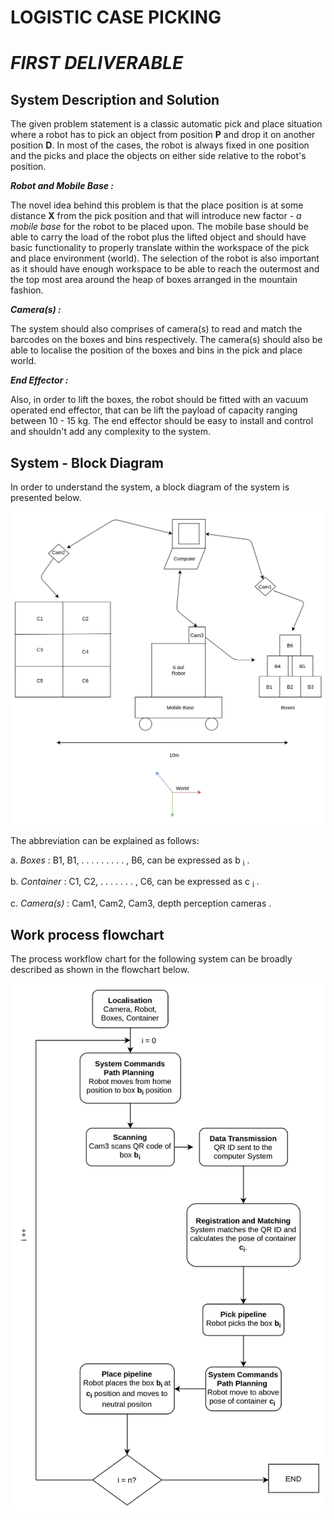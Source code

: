 # **LOGISTIC CASE PICKING**

# _FIRST DELIVERABLE_

## System Description and Solution

The given problem statement is a classic automatic pick and place situation where a robot has to pick an object from
position **P** and drop it on another position **D**. In most of the cases, the robot is always fixed in one position
and the picks and place the objects on either side relative to the robot's position.

**_Robot and Mobile Base :_**

The novel idea behind this problem is that the place position is at some distance **X** from the pick position and that
will introduce new factor - _a mobile base_ for the robot to be placed upon. The mobile base should be able to carry the
load of the robot plus the lifted object and should have basic functionality to properly translate within the workspace
of the pick and place environment (world). The selection of the robot is also important as it should have enough
workspace to be able to reach the outermost and the top most area around the heap of boxes arranged in the mountain
fashion.

**_Camera(s) :_**

The system should also comprises of camera(s) to read and match the barcodes on the boxes and bins respectively. The
camera(s) should also be able to localise the position of the boxes and bins in the pick and place world.

**_End Effector :_**

Also, in order to lift the boxes, the robot should be fitted with an vacuum operated end effector, that can be lift the
payload of capacity ranging between 10 - 15 kg. The end effector should be easy to install and control and shouldn't add
any complexity to the system.

## System - Block Diagram

In order to understand the system, a block diagram of the system is presented below.

![img.png](block_diagram.png)

The abbreviation can be explained as follows:
 
a. _Boxes_ : B1, B1, . . . . . . . . . , B6, can be expressed as b <sub>i</sub> .

b. _Container_ : C1, C2, . . . . . . . , C6, can be expressed as c <sub>i</sub> .

c. _Camera(s)_ : Cam1, Cam2, Cam3, depth perception cameras .

## Work process flowchart

The process workflow chart for the following system can be broadly described as shown in the 
flowchart below.

![img.png](process_flowchart.png)
